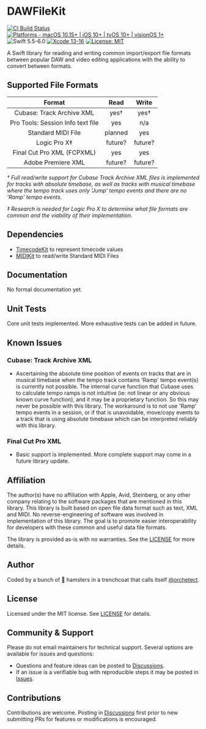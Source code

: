 # DAWFileKit

[![CI Build Status](https://github.com/orchetect/DAWFileKit/actions/workflows/build.yml/badge.svg)](https://github.com/orchetect/DAWFileKit/actions/workflows/build.yml) [![Platforms - macOS 10.15+ | iOS 10+ | tvOS 10+ | visionOS 1+](https://img.shields.io/badge/platforms-macOS%2010.15+%20|%20iOS%2010+%20|%20tvOS%2010+%20|%20visionOS%201+-lightgrey.svg?style=flat)](https://developer.apple.com/swift) ![Swift 5.5-6.0](https://img.shields.io/badge/Swift-5.5–6.0-orange.svg?style=flat) [![Xcode 13-16](https://img.shields.io/badge/Xcode-13–16-blue.svg?style=flat)](https://developer.apple.com/swift) [![License: MIT](http://img.shields.io/badge/license-MIT-lightgrey.svg?style=flat)](https://github.com/orchetect/DAWFileKit/blob/main/LICENSE)

A Swift library for reading and writing common import/export file formats between popular DAW and video editing applications with the ability to convert between formats.

## Supported File Formats

|              Format               |  Read   |  Write  |
| :-------------------------------: | :-----: | :-----: |
|     Cubase: Track Archive XML     |  yes†   |  yes†   |
| Pro Tools: Session Info text file |   yes   |   n/a   |
|        Standard MIDI File         | planned |   yes   |
|           Logic Pro X‡            | future? | future? |
|    Final Cut Pro XML (FCPXML)     |   yes   |   yes   |
|        Adobe Premiere XML         | future? | future? |

*† Full read/write support for Cubase Track Archive XML files is implemented for tracks with absolute timebase, as well as tracks with musical timebase where the tempo track uses only 'Jump' tempo events and there are no 'Ramp' tempo events.*

*‡ Research is needed for Logic Pro X to determine what file formats are common and the viability of their implementation*.

## Dependencies

- [TimecodeKit](https://github.com/orchetect/TimecodeKit) to represent timecode values
- [MIDIKit](https://github.com/orchetect/MIDIKit) to read/write Standard MIDI Files

## Documentation

No formal documentation yet.

## Unit Tests

Core unit tests implemented. More exhaustive tests can be added in future.

## Known Issues

### Cubase: Track Archive XML

- Ascertaining the absolute time position of events on tracks that are in musical timebase when the tempo track contains 'Ramp' tempo event(s) is currently not possible. The internal curve function that Cubase uses to calculate tempo ramps is not intuitive (ie: not linear or any obvious known curve function), and it may be a proprietary function. So this may never be possible with this library. The workaround is to not use 'Ramp' tempo events in a session, or if that is unavoidable, move/copy events to a track that is using absolute timebase which can be interpreted reliably with this library.

### Final Cut Pro XML

- Basic support is implemented. More complete support may come in a future library update.

## Affiliation

The author(s) have no affiliation with Apple, Avid, Steinberg, or any other company relating to the software packages that are mentioned in this library. This library is built based on open file data format such as text, XML and MIDI. No reverse-engineering of software was involved in implementation of this library. The goal is to promote easier interoperability for developers with these common and useful data file formats.

The library is provided as-is with no warranties. See the [LICENSE](https://github.com/orchetect/DAWFileKit/blob/master/LICENSE) for more details.

## Author

Coded by a bunch of 🐹 hamsters in a trenchcoat that calls itself [@orchetect](https://github.com/orchetect).

## License

Licensed under the MIT license. See [LICENSE](https://github.com/orchetect/DAWFileKit/blob/master/LICENSE) for details.

## Community & Support

Please do not email maintainers for technical support. Several options are available for issues and questions:

- Questions and feature ideas can be posted to [Discussions](https://github.com/orchetect/DAWFileKit/discussions).
- If an issue is a verifiable bug with reproducible steps it may be posted in [Issues](https://github.com/orchetect/DAWFileKit/issues).

## Contributions

Contributions are welcome. Posting in [Discussions](https://github.com/orchetect/DAWFileKit/discussions) first prior to new submitting PRs for features or modifications is encouraged.
